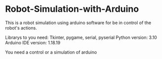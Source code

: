 # Robot-Simulation-with-Arduino
This is a robot simulation using arduino software for be in control of the robot's actions.  
  
  Librarys to you need: Tkinter, pygame, serial, pyserial
  Python version: 3.10
  Arduino IDE version: 1.18.19
  
  You need a control or a simulation of arduino
